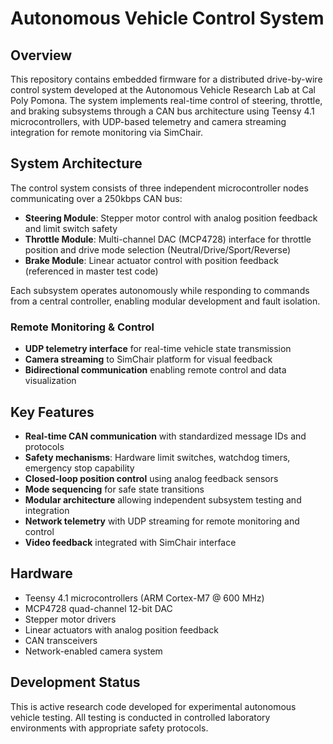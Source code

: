 # Autonomous Vehicle Control System

## Overview

This repository contains embedded firmware for a distributed drive-by-wire control system developed at the Autonomous Vehicle Research Lab at Cal Poly Pomona. The system implements real-time control of steering, throttle, and braking subsystems through a CAN bus architecture using Teensy 4.1 microcontrollers, with UDP-based telemetry and camera streaming integration for remote monitoring via SimChair.

## System Architecture

The control system consists of three independent microcontroller nodes communicating over a 250kbps CAN bus:

- **Steering Module**: Stepper motor control with analog position feedback and limit switch safety
- **Throttle Module**: Multi-channel DAC (MCP4728) interface for throttle position and drive mode selection (Neutral/Drive/Sport/Reverse)
- **Brake Module**: Linear actuator control with position feedback (referenced in master test code)

Each subsystem operates autonomously while responding to commands from a central controller, enabling modular development and fault isolation.

### Remote Monitoring & Control

- **UDP telemetry interface** for real-time vehicle state transmission
- **Camera streaming** to SimChair platform for visual feedback
- **Bidirectional communication** enabling remote control and data visualization

## Key Features

- **Real-time CAN communication** with standardized message IDs and protocols
- **Safety mechanisms**: Hardware limit switches, watchdog timers, emergency stop capability
- **Closed-loop position control** using analog feedback sensors
- **Mode sequencing** for safe state transitions
- **Modular architecture** allowing independent subsystem testing and integration
- **Network telemetry** with UDP streaming for remote monitoring and control
- **Video feedback** integrated with SimChair interface

## Hardware

- Teensy 4.1 microcontrollers (ARM Cortex-M7 @ 600 MHz)
- MCP4728 quad-channel 12-bit DAC
- Stepper motor drivers
- Linear actuators with analog position feedback
- CAN transceivers
- Network-enabled camera system

## Development Status

This is active research code developed for experimental autonomous vehicle testing. All testing is conducted in controlled laboratory environments with appropriate safety protocols.
